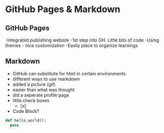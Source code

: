 # GitHub Pages & Markdown

## GitHub Pages
-Integrated publishing webiste
-1st step into GH. Little bits of code
-Using themes - nice customization
-Easily place to organize learnings

## Markdown
- GitHub can substitute for html in certain environments
- different ways to use markdown
- added a picture (gif)
- easier than what was thought
- did a seperate profile page
- little check boxes
  - [x]
- Code Block?
```python
def hello_world():
  pass
```
